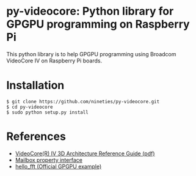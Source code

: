 py-videocore: Python library for GPGPU programming on Raspberry Pi
==================================================================

This python library is to help GPGPU programming using 
Broadcom VideoCore IV on Raspberry Pi boards.

Installation
============

```
$ git clone https://github.com/nineties/py-videocore.git
$ cd py-videocore
$ sudo python setup.py install
```

References
==========

- [VideoCore(R) IV 3D Architecture Reference Guide (pdf)](https://www.broadcom.com/docs/support/videocore/VideoCoreIV-AG100-R.pdf)
- [Mailbox property interface](https://github.com/raspberrypi/firmware/wiki/Mailbox-property-interface) 
- [hello_fft (Official GPGPU example)](https://github.com/raspberrypi/firmware/tree/master/opt/vc/src/hello_pi/hello_fft)
